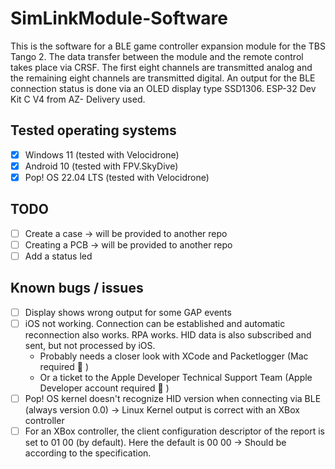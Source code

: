 # SimLinkModule-Software

This is the software for a BLE game controller expansion module for the TBS Tango 2. The data transfer between the module and the remote control takes place via CRSF. The first eight channels are transmitted analog and the remaining eight channels are transmitted digital. An output for the BLE connection status is done via an OLED display type SSD1306. ESP-32 Dev Kit C V4 from AZ- Delivery used.

## Tested operating systems
- [x] Windows 11 (tested with Velocidrone)
- [x] Android 10 (tested with FPV.SkyDive)
- [x] Pop! OS 22.04 LTS (tested with Velocidrone)

## TODO
- [ ] Create a case &rarr; will be provided to another repo
- [ ] Creating a PCB &rarr; will be provided to another repo
- [ ] Add a status led

## Known bugs / issues
- [ ] Display shows wrong output for some GAP events
- [ ] iOS not working. Connection can be established and automatic reconnection also works. RPA works. HID data is also subscribed and sent, but not processed by iOS.
    - Probably needs a closer look with XCode and Packetlogger (Mac required :thinking: )
    - Or a ticket to the Apple Developer Technical Support Team (Apple Developer account required :thinking: )
- [ ] Pop! OS kernel doesn't recognize HID version when connecting via BLE (always version 0.0) &rarr; Linux Kernel output is correct with an XBox controller
- [ ] For an XBox controller, the client configuration descriptor of the report is set to 01 00 (by default). Here the default is 00 00 &rarr; Should be according to the specification.